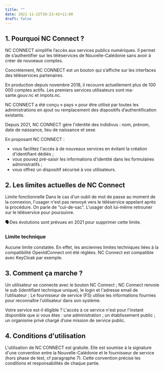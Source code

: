 ```yaml
---
title: ""
date: 2021-11-22T10:23:42+11:00
draft: false
---
```

## 1. Pourquoi NC Connect ?

NC CONNECT simplifie l’accès aux services publics numériques. Il permet de s’authentifier sur les téléservices de Nouvelle-Calédonie sans avoir à créer de nouveaux comptes.

Concrètement, NC CONNECT est un bouton qui s’affiche sur les interfaces des téléservices partenaires.

En production depuis novembre 2018, il recouvre actuellement plus de 100 000 comptes actifs. Les premiers services utilisateurs sont ma-sante.gouv.nc et impots.nc.

NC CONNECT a été conçu « pays » pour être utilisé par toutes les administrations en ajout ou remplacement des dispositifs d’authentification existants.

Depuis 2021, NC CONNECT gère l'identité des indidivus : nom, prénom, date de naissance, lieu de naissance et sexe.

En proposant NC CONNECT :
- vous facilitez l'accès à de nouveaux services en évitant la création d'identifiant dédiés ;
- vous pouvez pré-saisir les informations d'identité dans les formulaires administratifs ;
- vous offrez un dispositif sécurisé à vos utilisateurs.

## 2. Les limites actuelles de NC Connect
Limite fonctionnelle
Dans le cas d'un oubli de mot de passe au moment de la connexion, l'usager n'est pas renvoyé vers le téléservice appelant après la procédure. On parle de "cul-de-sac". L'usager doit lui-même retrouner sur le téléservice pour poursuivre.

🗣Des évolutions sont prévues en 2021 pour supprimer cette limite.

### Limite technique
Aucune limite constatée. En effet, les anciennes limites techniques liées à la compatibilité OpenIdConnect ont été réglées. NC Connect est compatible avec KeyCloak par exemple.

## 3. Comment ça marche ?
Un utilisateur se connecte avec le bouton NC Connect ;
NC Connect renvoie le sub (identifiant technique  unique), le login et l'adresse email de l’utilisateur ;
Le fournisseur de service (FS) utilise les informations fournies pour reconnaître l’utilisateur dans son système.

Votre service est-il éligible ?
L'accès à ce service n'est pour l'instant disponible que si vous êtes :
une administration ;
un établissement public ;
un organisme privé chargé d’une mission de service public.

## 4. Conditions d'utilisation
L'utilisation de NC CONNECT est gratuite. Elle est soumise à la signature d'une convention entre la Nouvelle-Calédonie et le fournisseur de service (hors phase de test, cf paragraphe 7).
Cette convention précise les conditions et responsabilités de chaque partie.
